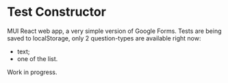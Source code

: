 # Test Constructor

MUI React web app, a very simple version of Google Forms.
Tests are being saved to localStorage, only 2 question-types are available right now:
- text;
- one of the list.

Work in progress.